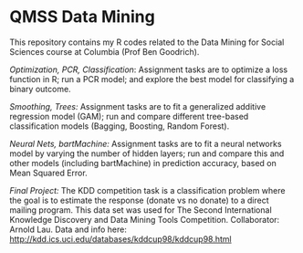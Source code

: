 # QMSS Data Mining

This repository contains my R codes related to the Data Mining for Social Sciences course at Columbia (Prof Ben Goodrich). 

*Optimization, PCR, Classification*:
Assignment tasks are to optimize a loss function in R; run a PCR model; and explore the best model for classifying a binary outcome.

*Smoothing, Trees:*
Assignment tasks are to fit a generalized additive regression model (GAM); run and compare different tree-based classification models (Bagging, Boosting, Random Forest).  

*Neural Nets, bartMachine:*
Assignment tasks are to fit a neural networks model by varying the number of hidden layers; run and compare this and other models (including bartMachine) in prediction accuracy, based on Mean Squared Error.

*Final Project:*
The KDD competition task is a classification problem where the goal is to estimate the response (donate vs no donate) to a direct mailing program. This data set was used for The Second International Knowledge Discovery and Data Mining Tools Competition. Collaborator: Arnold Lau. Data and info here: http://kdd.ics.uci.edu/databases/kddcup98/kddcup98.html